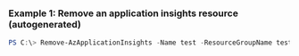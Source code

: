 ### Example 1: Remove an application insights resource (autogenerated)
```powershell
PS C:\> Remove-AzApplicationInsights -Name test -ResourceGroupName testgroup
```


